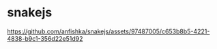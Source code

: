 # snakejs

https://github.com/anfishka/snakejs/assets/97487005/c653b8b5-4221-4838-b9c1-356d22e51d92

